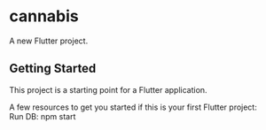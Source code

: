 # cannabis

A new Flutter project.

## Getting Started

This project is a starting point for a Flutter application.

A few resources to get you started if this is your first Flutter project:  
Run DB: npm start

